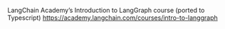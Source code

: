 LangChain Academy’s Introduction to LangGraph course (ported to Typescript)
https://academy.langchain.com/courses/intro-to-langgraph
